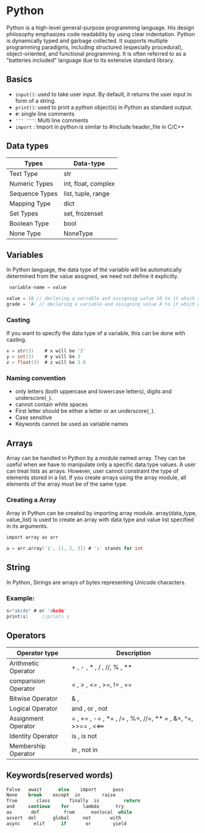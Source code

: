 # Python

Python is a high-level general-purpose programming language. His design philosophy emphasizes code readability by using clear indentation. Python is dynamically typed and garbage collected. It supports multiple programming paradigms, including structured (especially procedural), object-oriented, and functional programming. It is often referred to as a "batteries included" language due to its extensive standard library.
## Basics
* `input()`: used to take user input. By default, it returns the user input in form of a string.
* `print()`: used to print a python object(s) in Python as standard output.
* `#`: single line comments
* `''' '''`: Multi line comments
* `import` : Import in python is similar to #include header_file in C/C++


## Data types

| Types | Data-type|
|----|----|
|Text Type | str |
|Numeric Types | int, float, complex   |
|Sequence Types | list, tuple, range |
|Mapping Type | dict |
|Set Types | set, frozenset |
|Boolean Type | bool |
|None Type | NoneType |


## Variables
In Python language, the data type of the variable will be automatically determined from the value assigned, we need not define it explicitly.
```c
 variable-name = value
```
```c
value = 10 // declaring a variable and assigning value 10 to it which automatically gets stored as int
grade = 'A' // declaring a variable and assigning value A to it which automatically gets stored as string
```
### Casting

If you want to specify the data type of a variable, this can be done with casting.
```c
x = str(3)    # x will be '3'
y = int(3)    # y will be 3
z = float(3)  # z will be 3.0
```

### Naming convention
* only letters (both uppercase and lowercase letters), digits and underscore(`_`).
* cannot contain white spaces
* First letter should be either a letter or an underscore(`_`).
* Case sensitive
* Keywords cannot be used as variable names

## Arrays
Array can be handled in Python by a module named array. They can be useful when we have to manipulate only a specific data type values. A user can treat lists as arrays. However, user cannot constraint the type of elements stored in a list. If you create arrays using the array module, all elements of the array must be of the same type. 
### Creating a Array
Array in Python can be created by importing array module. array(data_type, value_list) is used to create an array with data type and value list specified in its arguments. 
```c
import array as arr

a = arr.array('i', [1, 2, 3]) # 'i' stands for int
```
## String
In Python, Strings are arrays of bytes representing Unicode characters.

### Example:
```c
s="abcde" # or 'abcde'
print(s)     //prints s
```
## Operators

| Operator type | Description|
|----|-----|
| Arithmetic Operator|+ , - , * , / , //, % , ** |
| comparision Operator| < , > , <= , >=, != , == |
| Bitwise Operator| &  , | , ^ , >> , << , ~ |
| Logical Operator| and , or , not |
| Assignment Operator| = , += , -= , *= , /= , %=, //=, ** = , &=, ^=, >>== , <<== |
| Identity Operator| is , is not |
| Membership Operator| in , not in |


## Keywords(reserved words)

```c
False  	await	   else	   import	   pass
None   	break  	 except	 in	       raise
True	   class	   finally	is	       return
and	    continue	for	    lambda   	try
as	     def	     from	   nonlocal	 while
assert 	del	     global 	not	      with
async	  elif	    if	     or	       yield
```

